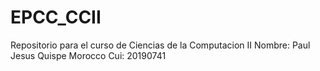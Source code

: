 # EPCC_CCII
Repositorio para el curso de Ciencias de la Computacion II
Nombre: Paul Jesus Quispe Morocco
Cui: 20190741

